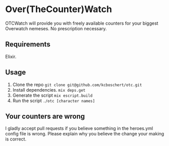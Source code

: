 # Over(TheCounter)Watch

OTCWatch will provide you with freely available counters for your biggest Overwatch nemeses. No prescription necessary.

## Requirements

Elixir.

## Usage

1. Clone the repo `git clone git@github.com/kcboschert/otc.git`
1. Install dependencies. `mix deps.get`
1. Generate the script `mix escript.build`
1. Run the script `./otc [character names]`

## Your counters are wrong

I gladly accept pull requests if you believe something in the heroes.yml config file is wrong. Please explain why you believe the change your making is correct.
